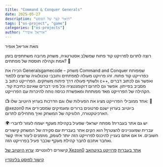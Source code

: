 ```yaml
---
title: "Command & Conquer Generals"
date: 2025-05-27
description: "תיאור קצר של הפוסט"
tags: ["os-project", "game"]
categories: ["os-projects"]
author: "אוריאל אופיר"
---
```

מאת אוריאל אופיר

רוצה לתרום לפרויקט קוד פתוח שמשלב אסטרטגיה, משחק מרובה משתתפים בזמן אמת וקהילה תוססת של מפתחים? 🚀

 הכירו את Generalsgamecode – משחק Command and Conquer שמפותח כפרוייקט קוד פתוח.
 זהו פרויקט מעולה למפתחים וחובבי טכנולוגיה שרוצים ללמוד ולשתף פעולה דרך פיתוח משחקים.
הפרוייקט כתוב ב c++, ואפשר גם לכתוב דברים מסביב בפייתון.
אפשר גם לתרום דוקומנטציה וכל מיני דברים שאינם כתיבת קוד.
הקהילה של הפרוייקט מאד מפותחת ומאפשרת כניסה נוחה להיכרות עם הפרוייקט.

📺 אחד ממובילי הפרוייקט מציג את הפעילות שלו וגם הדרכות בערוץ היוטיוב שלו:
 🎥 @xezon0 ביוטיוב
בערוץ ישנם סרטונים ברורים ומעמיקים שמסבירים את הארכיטקטורה, הלוגיקה של המשחק ואיך מתחילים לתרום.

🌍 יש גם אתר בעברית!
מפתח ישראלי שפעיל בקהילת מעקף ישמח לעזור לדוברי עברית שמעוניינים להצטרף! הוא הקים אתר בעברית עם סקירה של המשחק קישורים חשובים.
אז אם אתם בעניין להיכנס לפרוייקט הזה יותר לעומק, מוזמנים ליצור איתי קשר ואחבר אתכם לחבר קהילת מעקף שכבר פעיל בפרוייקט הזה.

קישורים רלוונטיים:
<a href="https://www.youtube.com/@xezon0" target="_blank">ערוץ היוטיוב של Xezon0</a>
<a href="https://generals-il.vercel.app/" target="_blank">אתר בעברית</a>
<a href="https://github.com/TheSuperHackers/Generalsgamecode" target="_blank">פרוייקט בגיטהאב</a> 

<a href="https://www.linkedin.com/posts/uriel-ofir_opensource-gamedevelopment-developers-activity-7332999922146787328-qvh7" target="_blank">קישור לפוסט בלינקדין</a>